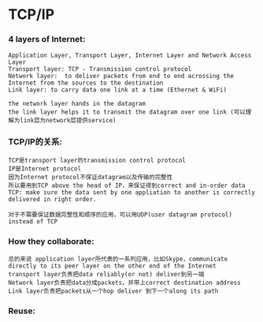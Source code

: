 # TCP/IP

### 4 layers of Internet:
    Application Layer, Transport Layer, Internet Layer and Network Access Layer
    Transport layer: TCP - Transmission control protocol
    Network layer:  to deliver packets from end to end acrossing the Internet from the sources to the destination
    Link layer: to carry data one link at a time (Ethernet & WiFi)
    
    the network layer hands in the datagram
    the link layer helps it to transmit the datagram over one link (可以理解为link层为network层提供service)
    
### TCP/IP的关系:
    TCP是transport layer的transmission control protocol
    IP是Internet protocol
    因为Internet protocol不保证datagram以及传输的完整性
    所以要用到TCP above the head of IP，来保证得到correct and in-order data
    TCP: make sure the data sent by one appliation to another is correctly delivered in right order.
    
    对于不需要保证数据完整性和顺序的应用，可以用UDP(user datagram protocol) instead of TCP
    
### How they collaborate:
    
    总的来说 application layer所代表的一系列应用，比如Skype，communicate directly to its peer layer on the other end of the Internet
    transport layer负责把data reliably(or not) deliver到另一端
    Network layer负责把data分成packets，并带上correct destination address
    Link layer负责把packets从一个hop deliver 到下一个along its path
    
    
### Reuse:
